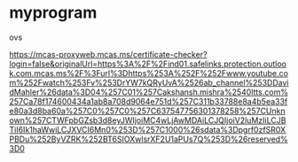 # myprogram

ovs

https://mcas-proxyweb.mcas.ms/certificate-checker?login=false&originalUrl=https%3A%2F%2Find01.safelinks.protection.outlook.com.mcas.ms%2F%3Furl%3Dhttps%253A%252F%252Fwww.youtube.com%252Fwatch%253Fv%253DrYW7kQRyUvA%2526ab_channel%253DDavidMahler%26data%3D04%257C01%257Cakshansh.mishra%2540ltts.com%257Ca78f174600434a1ab8a708d9064e751d%257C311b33788e8a4b5ea33fe80a3d8ba60a%257C0%257C0%257C637547756301378258%257CUnknown%257CTWFpbGZsb3d8eyJWIjoiMC4wLjAwMDAiLCJQIjoiV2luMzIiLCJBTiI6Ik1haWwiLCJXVCI6Mn0%253D%257C1000%26sdata%3Dpgrf0zfSR0XPBDu%252ByVZRK%252BT6SIOXwlsrXF2U1aPUs7Q%253D%26reserved%3D0
